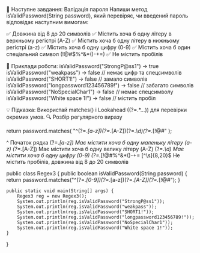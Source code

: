 🔹 Наступне завдання: Валідація пароля
Напиши метод isValidPassword(String password), який перевіряє,
чи введений пароль відповідає наступним вимогам:

✅ Довжина від 8 до 20 символів
✅ Містить хоча б одну літеру в верхньому регістрі (A-Z)
✅ Містить хоча б одну літеру в нижньому регістрі (a-z)
✅ Містить хоча б одну цифру (0-9)
✅ Містить хоча б один спеціальний символ (!@#$%^&*()-+=)
✅ Не містить пробілів

📌 Приклади роботи:
isValidPassword("StrongP@ss1")   -> true
isValidPassword("weakpass")       -> false  // немає цифр та спецсимволів
isValidPassword("SHORT1!")        -> false  // замало символів
isValidPassword("longpassword123456789!") -> false  // забагато символів
isValidPassword("NoSpecialChar1") -> false  // немає спецсимволу
isValidPassword("White space 1!") -> false  // містить пробіл

💡 Підказка:
Використай matches() і Lookahead ((?=.*...)) для перевірки окремих умов.
🔍 Розбір регулярного виразу

return password.matches(
"^(?=.*[a-z])(?=.*[A-Z])(?=.*\\d)(?=.*[!@#$%^&*()\\-+=])[^\\s]{8,20}$"
);

^	Початок рядка
(?=.*[a-z])	Має містити хоча б одну маленьку літеру (a-z)
(?=.*[A-Z])	Має містити хоча б одну велику літеру (A-Z)
(?=.*\d)	Має містити хоча б одну цифру (0-9)
(?=.*[!@#$%^&*()\-+=])	Має містити хоча б один спеціальний символ з !@#$%^&*()-+=
[^\\s]{8,20}$	Не містить пробілів, довжина від 8 до 20 символів

public class Regex3 {
public boolean isValidPassword(String password) {
return password.matches("^(?=.*[0-9])(?=.*[a-z])(?=.*[A-Z])(?=.*[!@#$%^&*()\\-+=])[^\\s]{8,20}$");
}


    public static void main(String[] args) {
        Regex3 reg = new Regex3();
        System.out.println(reg.isValidPassword("StrongP@ss1"));
        System.out.println(reg.isValidPassword("weakpass"));
        System.out.println(reg.isValidPassword("SHORT1!"));
        System.out.println(reg.isValidPassword("longpassword123456789!"));
        System.out.println(reg.isValidPassword("NoSpecialChar1"));
        System.out.println(reg.isValidPassword("White space 1!"));
    }
}


